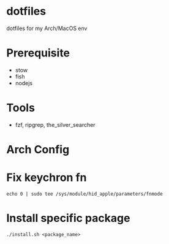 # dotfiles
dotfiles for my Arch/MacOS env

# Prerequisite

- stow
- fish
- nodejs

# Tools

- fzf, ripgrep, the_silver_searcher

# Arch Config

# Fix keychron fn
`echo 0 | sudo tee /sys/module/hid_apple/parameters/fnmode`

# Install specific package

`./install.sh <package_name>`

